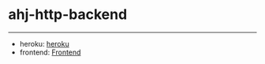 # ahj-http-backend
--------------------
- heroku: <a href="https://calm-coast-44512.herokuapp.com/?method=allTickets">heroku</a>
- frontend: <a href="https://tarapiygin.github.io/ahj-http-frontend/">Frontend</a>
